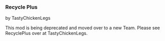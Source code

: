 ### Recycle Plus

by TastyChickenLegs

This mod is being deprecated and moved over to a new Team.  Please see RecyclePlus over at TastyChickenLegs.

